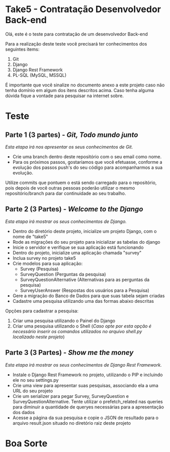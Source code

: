 # Take5 - Contratação Desenvolvedor Back-end
Olá, este é o teste para contratação de um desenvolvedor Back-end

Para a realização deste teste você precisará ter conhecimentos dos seguintes items:

1. Git
2. Django
3. Django Rest Framework
4. PL-SQL (MySQL, MSSQL)

É importante que você sinalize no documento anexo a este projeto caso não tenha domínio em algum dos itens descritos acima.
Caso tenha alguma dúvida fique a vontade para pesquisar na internet sobre.


# Teste

## Parte 1 (3 partes) - _Git, Todo mundo junto_
_Esta etapa irá nos apresentar os seus conhecimentos de Git._
* Crie uma branch dentro deste repositório com o seu email como nome. 
* Para os próximos passos, gostaríamos que você efetuasse, conforme a evolução dos passos push's do seu código para acompanharmos a sua evolução.

Utilize commits que pontuem o está sendo carregado para o repositório, pois depois de você outras pessoas poderão utilizar o mesmo repositório/branch para dar continuidade ao seu trabalho.



## Parte 2 (3 Partes) - _Welcome to the Django_
_Esta etapa irá mostrar os seus conhecimentos de Django._
* Dentro do diretório deste projeto, inicialize um projeto Django, com o nome de "take5"
* Rode as migrações do seu projeto para inicializar as tabelas do django
* Inicie o servidor e verifique se sua aplicação está funcionando
* Dentro do projeto, inicialize uma aplicação chamada "survey"
* Inclua survey no projeto take5
* Crie modelos para sua aplicação: 
  - Survey (Pesquisa)
  - SurveyQuestion (Perguntas da pesquisa)
  - SurveyQuestionAlternative (Alternativas para as perguntas da pesquisa)
  - SurveyUserAnswer (Respostas dos usuários para a Pesquisa)
* Gere a migração do Banco de Dados para que suas tabela sejam criadas
* Cadastre uma pesquisa utilizando uma das formas abaixo descritas

Opções para cadastrar a pesquisa:
1. Criar uma pesquisa utilizando o Painel do Django
2. Criar uma pesquisa utilizando o Shell (_Caso opte por esta opção é necessário inserir os comandos utilizados no arquivo shell.py localizado neste projeto_)

## Parte 3 (3 Partes) - _Show me the money_
_Esta etapa irá mostrar os seus conhecimentos de Django Rest Framework._
* Instale o Django Rest Framework no projeto, utilizando o PIP e incluindo ele no seu settings.py
* Crie uma view para apresentar suas pesquisas, associando ela a uma URL do seu projeto
* Crie um serializer para pegar Survey, SurveyQuestion e SurveyQuestionAlternative. Tente utilizar o prefetch_related nas queries para diminuir a quantidade de queryes necessárias para a apresentação dos dados
* Acesse a página da sua pesquisa e copie o JSON de resultado para o arquivo result.json situado no diretório raiz deste projeto

# Boa Sorte







